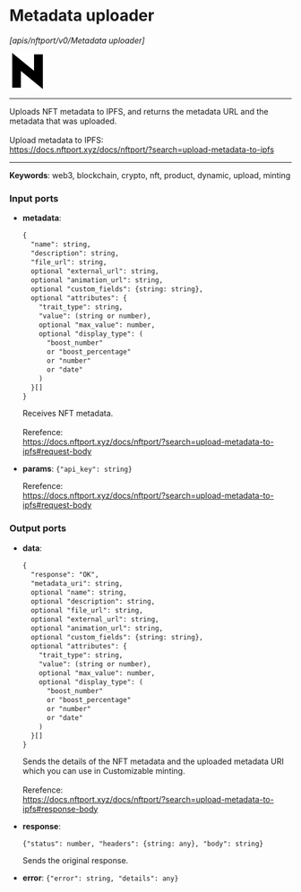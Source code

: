 # Metadata uploader

_[apis/nftport/v0/Metadata uploader]_

![icon](</assets/icons/352b98b2-6df6-4a21-93e1-a31cf5b9311d.png>)

---

Uploads NFT metadata to IPFS, and returns the metadata URL and the metadata that was uploaded.<br>
<br>
Upload metadata to IPFS:<br>
https://docs.nftport.xyz/docs/nftport/?search=upload-metadata-to-ipfs<br>

---

__Keywords__: web3, blockchain, crypto, nft, product, dynamic, upload, minting

### Input ports

* __metadata__: 
    ```
    {
      "name": string,
      "description": string,
      "file_url": string,
      optional "external_url": string,
      optional "animation_url": string,
      optional "custom_fields": {string: string},
      optional "attributes": {
        "trait_type": string,
        "value": (string or number),
        optional "max_value": number,
        optional "display_type": (
          "boost_number"
          or "boost_percentage"
          or "number"
          or "date"
        )
      }[]
    }
    ```

    Receives NFT metadata.<br>
    <br>
    Rerefence:<br>
    https://docs.nftport.xyz/docs/nftport/?search=upload-metadata-to-ipfs#request-body<br>


* __params__: ` {"api_key": string} `

    Rerefence:<br>
    https://docs.nftport.xyz/docs/nftport/?search=upload-metadata-to-ipfs#request-body<br>

### Output ports

* __data__: 
    ```
    {
      "response": "OK",
      "metadata_uri": string,
      optional "name": string,
      optional "description": string,
      optional "file_url": string,
      optional "external_url": string,
      optional "animation_url": string,
      optional "custom_fields": {string: string},
      optional "attributes": {
        "trait_type": string,
        "value": (string or number),
        optional "max_value": number,
        optional "display_type": (
          "boost_number"
          or "boost_percentage"
          or "number"
          or "date"
        )
      }[]
    }
    ```

    Sends the details of the NFT metadata and the uploaded metadata URI which you can use in Customizable minting.<br>
    <br>
    Rerefence:<br>
    https://docs.nftport.xyz/docs/nftport/?search=upload-metadata-to-ipfs#response-body<br>


* __response__: 
    ```
    {"status": number, "headers": {string: any}, "body": string}
    ```

    Sends the original response.<br>


* __error__: ` {"error": string, "details": any} `

